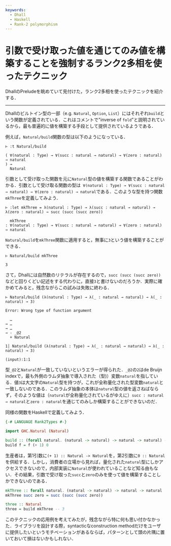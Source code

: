 ```yaml
---
keywords:
  - Dhall
  - Haskell
  - Rank-2 polymorphism
---
```


# 引数で受け取った値を通じてのみ値を構築することを強制するランク2多相を使ったテクニック

DhallのPreludeを眺めていて見付けた，ランク2多相を使ったテクニックを紹介する．

---

Dhallのビルトイン型の一部（e.g. `Natural`, `Option`, `List`）にはそれぞれ`build`という関数が定義されている．これはコメントで"inverse of `fold`"と説明されているから，最も普遍的に値を構築する手段として提供されているようである．

例えば，`Natural/build`関数の型は以下のようになっている．

```dhall
⊢ :t Natural/build

( ∀(natural : Type) → ∀(succ : natural → natural) → ∀(zero : natural) → natural
) →
  Natural
```

引数として受け取った関数を元に`Natural`型の値を構築する関数であることがわかる．引数として受け取る関数の型は` ∀(natural : Type) → ∀(succ : natural → natural) → ∀(zero : natural) → natural`である．このような型を持つ関数`mkThree`を定義してみよう．

```dhall
⊢ :let mkThree = λ(natural : Type) → λ(succ : natural → natural) → λ(zero : natural) → succ (succ (succ zero))

  mkThree
: ∀(natural : Type) → ∀(succ : natural → natural) → ∀(zero : natural) → natural
```

`Natural/build`を`mkThree`関数に適用すると，無事に`3`という値を構築することができる．

```dhall
⊢ Natural/build mkThree

3
```

さて，Dhallには自然数のリテラルが存在するので，`succ (succ (succ zero))`などと回りくどい記述をする代わりに，直接`3`と書けないのだろうか．実際に確かめてみると，残念ながらこの試みは失敗に終わる．

```dhall
⊢ Natural/build (λ(natural : Type) → λ(_ : natural → natural) → λ(_ : natural) → 3)

Error: Wrong type of function argument

  …
→ …
→ …
→ - _@2
  + Natural

1│ Natural/build (λ(natural : Type) → λ(_ : natural → natural) → λ(_ : natural) → 3)

(input):1:1
```

型`_@2`と`Natural`が一致していないというエラーが得られた．`_@2`の`2`はde Bruijn indexで，最も外側のラムダ抽象で導入された（型)）変数`natural`を指している．値`3`は大文字の`Natural`型を持つが，これが全称量化された型変数`natural`と一致しないのである．このラムダ抽象の本体は`natural`型の値を返さねばならず，そのような値は（`natural`が全称量化されているがゆえに）`succ : natural → natural`と`zero : natural`を通じてのみしか構築することができないのだ．

同様の関数をHaskellで定義してみよう．

```haskell
{-# LANGUAGE Rank2Types #-}

import GHC.Natural (Natural)

build :: (forall natural. (natural -> natural) -> natural -> natural) -> Natural
build f = f (+ 1) 0
```

生産者は，第1引数に`(+ 1) :: Natural -> Natural`を，第2引数に`0 :: Natural`を供給する．しかし，消費者の立場から見れば，量化された`natural`型にしかアクセスできないので，内部実装に`Natural`が使われていることなど知る由もない．その結果，引数で受け取った`succ`と`zero`のみを使って値を構築することしかできないのである．

```haskell
mkThree :: forall natural. (natural -> natural) -> natural -> natural
mkThree succ zero = succ (succ (succ zero))

three :: Natural
three = build mkThree -- 3
```

このテクニックの応用例を考えてみたが，残念ながら特に何も思い付かなかった．ライブラリを設計する際，syntacticなconstruction methodだけをユーザに提供したいというモチベーションがあるならば，パターンとして頭の片隅に置いておいて損はないかもしれない．
